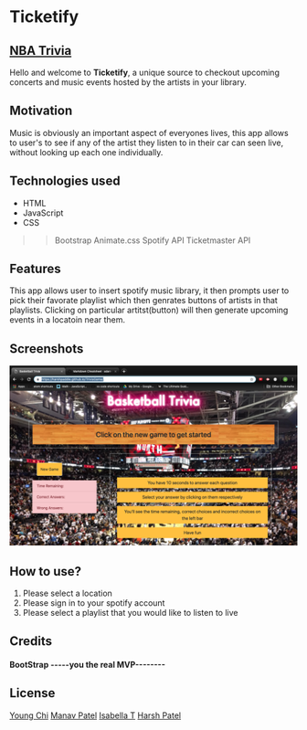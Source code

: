 # Ticketify
## [NBA Trivia](https://harshpaddle.github.io/TriviaGame)
Hello and welcome to **Ticketify**, a unique source to checkout upcoming concerts and music events hosted by the artists in your library.

## Motivation
Music is obviously an important aspect of everyones lives, this app allows to user's to see if any of the artist they listen to in their car can seen live, without looking up each one individually.

## Technologies used 
* HTML
* JavaScript
* CSS
>> Bootstrap
>> Animate.css
>> Spotify API
>> Ticketmaster API

## Features
This app allows user to insert spotify music library, it then prompts user to pick their favorate playlist which then genrates buttons of artists in that playlists. Clicking on particular artitst(button) will then generate upcoming events in a locatoin near them.

## Screenshots
![a screenshot](https://github.com/harshpaddle/TriviaGame/blob/master/assets/images/Screen%20Shot%202019-04-07%20at%2010.51.47%20AM.png)

## How to use?
1. Please select a location
2. Please sign in to your spotify account
3. Please select a playlist that you would like to listen to live

## Credits
#### BootStrap **-----you the real MVP--------**


## License
[Young Chi]()
[Manav Patel]()
[Isabella T]()
[Harsh Patel]()

